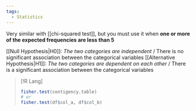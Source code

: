 ```yaml
---
tags:
  - Statistics
---
```


Very similar with [[chi-squared test]], but you must use it when **one or more of the expected frequencies are less than 5**

[[Null Hypothesis|H0]]:  *The two categories are independent* / There is no significant association between the categorical variables
[[Alternative Hypothesis|H1]]:  *The two categories are dependent on each other* / There is a significant association between the categorical variables

> [!R Lang]
> ```R
> fisher.test(contigency.table)
> # or
>fisher.test(df$col_a, df$col_b)
>```

